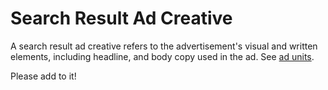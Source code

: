 # Search Result Ad Creative

A search result ad creative refers to the advertisement's visual and written elements, including headline, and body copy used in the ad. See [ad units](../../units/README.md).

Please add to it!
